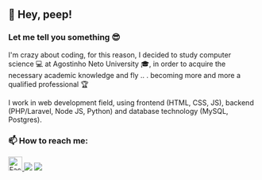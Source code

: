 ## :tada: Hey, peep!
### Let me tell you something :sunglasses:

I'm crazy about coding, for this reason, I decided to study computer science :computer: at Agostinho Neto University :mortar_board:, in order to acquire the necessary academic knowledge and fly .. . becoming more and more a qualified professional :trophy:

I work in web development field, using frontend (HTML, CSS, JS), backend (PHP/Laravel, Node JS, Python) and database technology (MySQL, Postgres). 

###  📫 How to reach me:

<div>
<a href="https://www.facebook.com/evaristodomingospaulo.evaristo/"  target="_blank" ><img src="https://www.facebook.com/images/fb_icon_325x325.png" width='28'  target="_blank" alt="Facebook Icon">
<a href="https://www.linkedin.com/in/evaristo-paulo" target="_blank"><img src="https://img.shields.io/badge/-LinkedIn-%230077B5?style=for-the-badge&logo=linkedin&logoColor=white" target="_blank"></a>
<a href = "mailto:evaripaulo@gmail.com"  target="_blank"><img src="https://img.shields.io/badge/Gmail-D14836?style=for-the-badge&logo=gmail&logoColor=white" target="_blank"></a>
</div>

<!--

Here are some ideas to get you started:

- 🔭 I’m currently working on ...
- 🌱 I’m currently learning ...
- 👯 I’m looking to collaborate on ...
- 🤔 I’m looking for help with ...
- 💬 Ask me about ...
- 📫 How to reach me: ...
- 😄 Pronouns: ...
- ⚡ Fun fact: ...
-->
